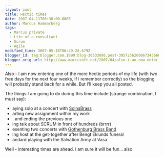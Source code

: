 ```yaml
---
layout: post
title: Hectic times
date: 2007-04-11T06:38:00.000Z
author: Marcus Hammarberg
tags:
  - Marcus private
  - Life of a consultant
  - Scrum
  - Agile
modified_time: 2007-05-16T06:49:26.679Z
blogger_id: tag:blogger.com,1999:blog-36533086.post-3957256200867345660
blogger_orig_url: http://www.marcusoft.net/2007/04/also-i-am-now-entering-one-of-more.html
---
```


Also - I am now entering one of the more hectic periods of my life
(with two free days for the next four weeks, if I remember correctly) so
the blogging will probably stand back for a while. But I'll keep you all
posted.

The things I am going to do during this time include (strange
combination, I must say):

- aying solo at a concert with
  [SolnaBrass](http://www.solnabrass.com/)
- arting new assignment within my work
- . and ending the previous one
- ing talk about SCRUM in front of hundreds (brrrr)
- esenting two concerts with [Gothenburg Brass
  Band](http://www.goteborgbrassband.org.se/)
- ing host at the get-together after Bengt Eklunds funeral
- andard playing with the Salvation Army at Vasa

Well - interesting times are ahead. I am sure it will be fun... also
